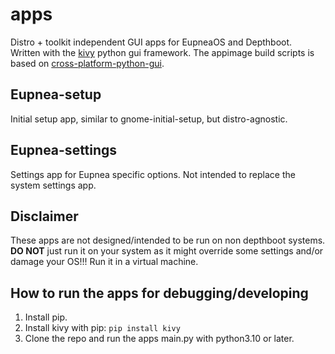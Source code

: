 # apps

Distro + toolkit independent GUI apps for EupneaOS and Depthboot.  
Written with the [kivy](https://kivy.org/) python gui framework.
The appimage build scripts is based
on [cross-platform-python-gui](https://github.com/maltfield/cross-platform-python-gui).

## Eupnea-setup

Initial setup app, similar to gnome-initial-setup, but distro-agnostic.

## Eupnea-settings

Settings app for Eupnea specific options. Not intended to replace the system settings app.

## Disclaimer

These apps are not designed/intended to be run on non depthboot systems. **DO NOT** just run it on
your system as it might override some settings and/or damage your OS!!! Run it in a virtual machine.

## How to run the apps for debugging/developing

1. Install pip.
2. Install kivy with pip: `pip install kivy`
3. Clone the repo and run the apps main.py with python3.10 or later.
